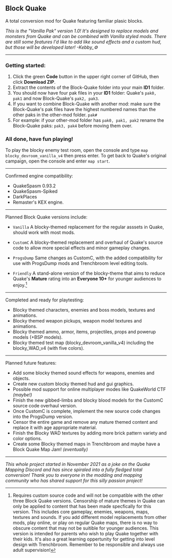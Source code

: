 ## Block Quake
A total conversion mod for Quake featuring familiar plasic blocks.

*This is the "Vanilla Pak" version 1.0!  It's designed to replace models and monsters from Quake and can be combined with Vanilla styled mods.  There are still some features I'd like to add like sound effects and a custom hud, but those will be developed later!  -Kebby_:gear:*

---

### Getting started:
1. Click the green **Code** button in the upper right corner of GitHub, then click **Download ZIP**.
2. Extract the contents of the Block-Quake folder into your main **ID1** folder.
3. You should now have four pak files in your **ID1** folder: Quake's `pak0, pak1` and now Block-Quake's `pak2, pak3`.
5. If you want to combine Block-Quake with another mod: make sure the Block-Quake's pak files have the highest numbered names than the other paks in the other-mod folder. `pak#`
6. For example: if your other-mod folder has `pak0, pak1, pak2` rename the Block-Quake paks: `pak3, pak4` before moving them over.

### All done, have fun playing!

To play the blocky enemy test room, open the console and type `map blocky_devroom_vanilla_v4` then press enter. To get back to Quake's original campaign, open the console and enter `map start`.

---

Confirmed engine compatibility:
- QuakeSpasm 0.93.2
- QuakeSpasm-Spiked
- DarkPlaces
- Remaster's KEX engine.

---

Planned Block Quake versions include:
- `Vanilla` A blocky-themed replacement for the regular asssets in Quake, should work with most mods.

- `CustomC` A blocky-themed replacement and overhaul of Quake's source code to allow more special effects and minor gameplay changes.

- `ProgsDump`  Same changes as CustomC, with the added compatibility for use with ProgsDump mods and Trenchbroom level editing tools.

- `Friendly`  A stand-alone version of the blocky-theme that aims to reduce Quake's **Mature** rating into an **Everyone 10+** for younger audiences to enjoy.[^2]

---

Completed and ready for playtesting:
- Blocky themed characters, enemies and boss models, textures and animations.
- Blocky themed weapon pickups, weapon model textures and animations.
- Blocky themed ammo, armor, items, projectiles, props and powerup models (+BSP models).
- Blocky themed test map (blocky_devroom_vanilla_v4) including the blocky_WAD_v4 (with five colors).

---

Planned future features:
- Add some blocky themed sound effects for weapons, enemies and objects.
- Create new custom blocky themed hud and gui graphics.
- Possible mod support for online multiplayer modes like QuakeWorld CTF *(maybe!)*
- Finish the new gibbed-limbs and blocky blood models for the CustomC source code overhaul version.
- Once CustomC is complete, implement the new source code changes into the ProgsDump version.
- Censor the entire game and remove any mature themed content and replace it with age appropriate material.
- Finish the Blocky WAD textures by adding more brick pattern variety and color options.
- Create some Blocky themed maps in Trenchbroom and maybe have a Block Quake Map Jam! *(eventually)*

---

*This whole project started in November 2021 as a joke on the Quake Mapping Discord and has since spiraled into a fully fledged total conversion!*
*Thank you to everyone in the modding and mapping community who has shared support for this silly passion project!*

[^2]: Requires custom source code and will not be compatible with the other three Block Quake versions. Censorship of mature themes in Quake can only be applied to content that has been made specfically for this version. This includes core gameplay, enemies, weapons, maps, textures and sounds. If you add different model replacements from other mods, play online, or play on regular Quake maps, there is no way to obscure content that may not be suitible for younger audiences. This version is intended for parents who wish to play Quake together with their kids. It's also a great learning oppertunity for getting into level design with Trenchbroom. Remember to be responsible and always use adult supervision!
